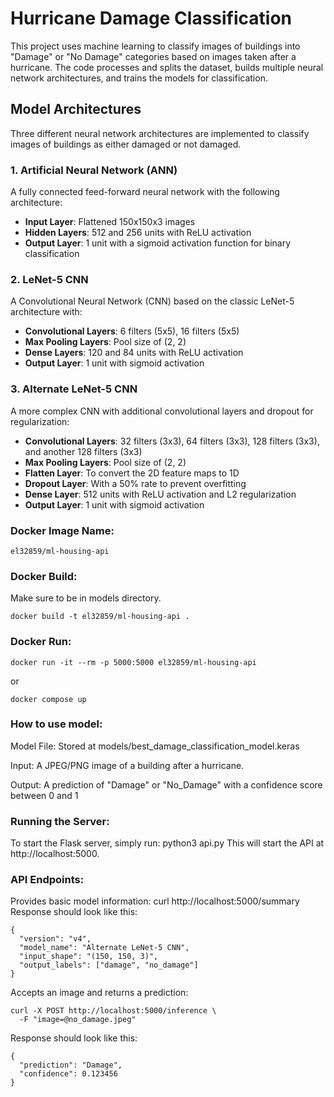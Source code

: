 <H1>Hurricane Damage Classification</H1>
This project uses machine learning to classify images of buildings into "Damage" or "No Damage" categories based on images taken after a hurricane. The code processes and splits the dataset, builds multiple neural network architectures, and trains the models for classification.

<H2>Model Architectures</H2>

Three different neural network architectures are implemented to classify images of buildings as either damaged or not damaged.

### **1. Artificial Neural Network (ANN)**

A fully connected feed-forward neural network with the following architecture:

- **Input Layer**: Flattened 150x150x3 images
- **Hidden Layers**: 512 and 256 units with ReLU activation
- **Output Layer**: 1 unit with a sigmoid activation function for binary classification

### **2. LeNet-5 CNN**

A Convolutional Neural Network (CNN) based on the classic LeNet-5 architecture with:

- **Convolutional Layers**: 6 filters (5x5), 16 filters (5x5)
- **Max Pooling Layers**: Pool size of (2, 2)
- **Dense Layers**: 120 and 84 units with ReLU activation
- **Output Layer**: 1 unit with sigmoid activation

### **3. Alternate LeNet-5 CNN**

A more complex CNN with additional convolutional layers and dropout for regularization:

- **Convolutional Layers**: 32 filters (3x3), 64 filters (3x3), 128 filters (3x3), and another 128 filters (3x3)
- **Max Pooling Layers**: Pool size of (2, 2)
- **Flatten Layer**: To convert the 2D feature maps to 1D
- **Dropout Layer**: With a 50% rate to prevent overfitting
- **Dense Layer**: 512 units with ReLU activation and L2 regularization
- **Output Layer**: 1 unit with sigmoid activation

<H3>Docker Image Name:</H3>

```
el32859/ml-housing-api
```

<H3>Docker Build:</H3>
Make sure to be in models directory.

```
docker build -t el32859/ml-housing-api .
```

<H3>Docker Run:</H3>

```
docker run -it --rm -p 5000:5000 el32859/ml-housing-api
```
or

```
docker compose up
```

<H3>How to use model:</H3>
Model File: Stored at models/best_damage_classification_model.keras

Input: A JPEG/PNG image of a building after a hurricane.

Output: A prediction of "Damage" or "No_Damage" with a confidence score between 0 and 1

<H3>Running the Server:</H3>
To start the Flask server, simply run: python3 api.py
This will start the API at http://localhost:5000.

<H3>API Endpoints:</H3>
Provides basic model information: curl http://localhost:5000/summary
Response should look like this:

```
{
  "version": "v4",
  "model_name": "Alternate LeNet-5 CNN",
  "input_shape": "(150, 150, 3)",
  "output_labels": ["damage", "no_damage"]
}
```

Accepts an image and returns a prediction: 
```
curl -X POST http://localhost:5000/inference \
  -F "image=@no_damage.jpeg"
```

Response should look like this:

```
{
  "prediction": "Damage",
  "confidence": 0.123456
}
```

